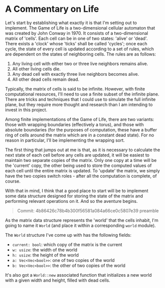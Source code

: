 # A Commentary on Life

Let's start by establishing what exactly it is that I'm setting out to
implement. The Game of Life is a two-dimensional cellular automaton that was
created by John Conway in 1970. It consists of a two-dimensional matrix of
'cells'. Each cell can be in one of two states: 'alive' or 'dead'. There exists
a 'clock' whose 'ticks' shall be called 'cycles'; once each cycle, the state of
every cell is updated according to a set of rules, which are dependent on the
states of neighboring cells. The rules are as follows:

1.  Any living cell with either two or three live neighbors remains alive.
2.  All other living cells die.
3.  Any dead cell with exactly three live neighbors becomes alive.
4.  All other dead cells remain dead.

Typically, the matrix of cells is said to be infinite. However, with finite
computational resources, I'll need to use a finite subset of the infinite
plane. There are tricks and techniques that I could use to simulate the full
infinite plane, but they require more thought and research than I am intending
to invest in this project.

Among finite implementations of the Game of Life, there are two variants: those
with wrapping boundaries (effectively a torus), and those with absolute
boundaries (for the purposes of computation, these have a buffer ring of cells
around the matrix which are in a constant dead state). For no reason in
particular, I'll be implementing the wrapping sort.

The first thing that jumps out at me is that, as it is necessary to calculate
the next state of each cell before any cells are updated, it will be easiest to
maintain two separate copies of the matrix. Only one copy at a time will be the
'current' copy, the other being used to store the computed values of each cell
until the entire matrix is updated. To 'update' the matrix, we simply have the
two copies switch roles - after all the computation is complete, of course.

With that in mind, I think that a good place to start will be to implement some
data structure designed for storing the state of the matrix and performing
relevant operations on it. And so the aventure begins.

> Commit:
> 4b86426c78b4b300f56581a084a66ce0c5807e39
> preamble

As the matrix data structure represents the 'world' that the cells inhabit, I'm
going to name it `World` (and place it within a corresponding `world` module).

The `World` structure I've come up with has the following fields:
-   `current: bool`: which copy of the matrix is the current
-   `w: usize`: the width of the world
-   `h: usize`: the height of the world
-   `a: Vec<Vec<bool>>`: one of two copies of the world
-   `b: Vec<Vec<bool>>`: the other of two copies of the world

It's also got a `World::new` associated function that initializes a new world
with a given width and height, filled with dead cells.

